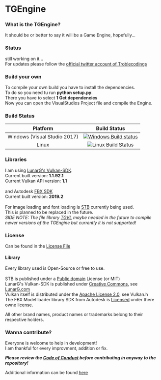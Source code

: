 <h1>TGEngine</h1>

<h3>What is the TGEngine?</h3>

It should be or better to say it will be a Game Engine, hopefully...

<h3>Status</h3>

still working on it...<br>
For updates please follow the [official twitter account of Troblecodings](https://twitter.com/Troblecodings)

<h3>Build your own</h3>

To compile your own build you have to install the dependencies.<br>
To do so you need tu run <strong>python setup.py</strong>.<br>
There you have to select <strong>1 Get dependencies</strong><br>
Now you can open the VisualStudios Project file and compile the Engine.

<h3>Build Status</h3>

| Platform | Build Status |
|:--------:|:------------:|
| Windows (Visual Studio 2017) | [![Windows Build status](https://ci.appveyor.com/api/projects/status/xkqlankoj873h3xh?svg=true)](https://ci.appveyor.com/project/MrTroble/tgengine) |
| Linux | ![Linux Build Status](https://img.shields.io/badge/build-not%20passing-red.svg) |

<h3>Libraries</h3>

I am using [LunarG's Vulkan-SDK](https://vulkan.lunarg.com/sdk/home).<br>
Current built version: <strong>1.1.92.1</strong><br>
Current Vulkan API version: <strong>1.1</strong>
<br>
<br>
and Autodesk [FBX SDK](https://www.autodesk.com/developer-network/platform-technologies/fbx-sdk-2019-2)<br>
Current built version: <strong>2019.2</strong>
<br>
<br>
For image loading and font loading is [STB](https://github.com/nothings/stb) currently being used.<br>
This is planned to be replaced in the future.<br>
*SIDE NOTE: The file library [TGVL](https://github.com/Troblecodings/TGVertex) maybe needed in the future to compile newer versions of the TGEngine 
but currently it is not supported!*

<h3>License</h3>

Can be found in the [License File](https://github.com/MrTroble/TGEngine/blob/master/LICENSE)
<br>
<h4>Library</h4>

Every library used is Open-Source or free to use.<br>
<br>
STB is published under a [Public domain](https://github.com/nothings/stb) License (or MIT)<br>
LunarG's Vulkan-SDK is published under [Creative Commons](https://creativecommons.org/licenses/by-nd/4.0/), see [LunarG.com](https://vulkan.lunarg.com/doc/sdk/1.1.82.0/windows/getting_started.html)<br>
Vulkan itself is distributed under the [Apache License 2.0](http://www.apache.org/licenses/LICENSE-2.0), see Vulkan.h<br>
The FBX Model loader library SDK from Autodesk is [Licensed](http://download.autodesk.com/us/fbx/2019/2019.0/FBX%20SDK%202019%20About%20Box%20Final.pdf) under there owne license.

All other brand names, product names or trademarks belong to their respective holders.

<h3>Wanna contribute?</h3>

Everyone is welcome to help in development!<br>
I am thankful for every improvment, addition or fix.

***Please review the [Code of Conduct](https://github.com/MrTroble/TGEngine/blob/master/CODE_OF_CONDUCT.md) before contributing in anyway to the repository!***

Additional information can be found [here](https://github.com/MrTroble/TGEngine/blob/master/CONTRIBUTING.md)
